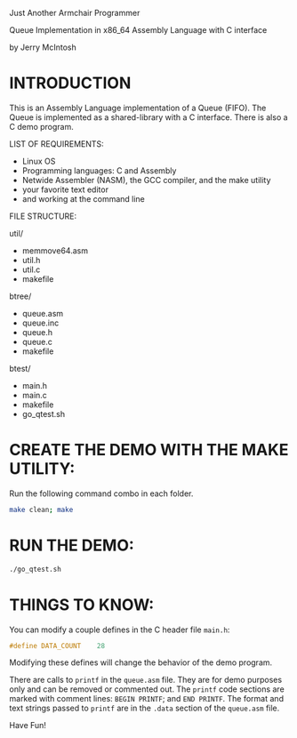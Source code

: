 


Just Another Armchair Programmer

Queue Implementation in x86_64 Assembly Language with C interface

by Jerry McIntosh
# INTRODUCTION
This is an Assembly Language implementation of a Queue (FIFO).  The Queue is implemented as a shared-library with a C interface.  There is also a C demo program.

LIST OF REQUIREMENTS:

+ Linux OS
+ Programming languages: C and Assembly
+ Netwide Assembler (NASM), the GCC compiler, and the make utility
+ your favorite text editor
+ and working at the command line

FILE STRUCTURE:

util/
+ memmove64.asm
+ util.h
+ util.c
+ makefile

btree/
+ queue.asm
+ queue.inc
+ queue.h
+ queue.c
+ makefile

btest/
+ main.h
+ main.c
+ makefile
+ go_qtest.sh
# CREATE THE DEMO WITH THE MAKE UTILITY:
Run the following command combo in each folder.
```bash
make clean; make
```

# RUN THE DEMO:
```bash
./go_qtest.sh
```
# THINGS TO KNOW:
You can modify a couple defines in the C header file `main.h`:
```c
#define DATA_COUNT    28
```
Modifying these defines will change the behavior of the demo program.

There are calls to `printf` in the `queue.asm` file.  They are for demo purposes only and can be removed or commented out.  The `printf` code sections are marked with comment lines: `BEGIN PRINTF`; and `END PRINTF`.  The format and text strings passed to `printf` are in the `.data` section of the `queue.asm` file.

Have Fun!
